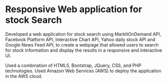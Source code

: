 # Responsive Web application for stock Search 
Developed a web application for stock search using MarkItOnDemand API, Facebook Platform API, Interactive Chart API, Yahoo daily stock API and Google News Feed API, to create a webpage that allowed users to search for stock information and display the results in a responsive and interactive UI. 

Used a combination of HTML5, Bootstrap, JQuery, CSS, and PHP technologies. Used Amazon Web Services (AWS) to deploy the application in the AWS cloud.

